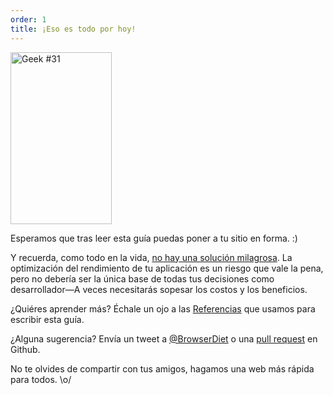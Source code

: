 ```yaml
---
order: 1
title: ¡Eso es todo por hoy!
---
```


<div class="img-right">
  <img id="geek-31" src="https://browserdiet.com/en/assets/img/31.png" alt="Geek #31" width="162" height="275" />
</div>

Esperamos que tras leer esta guía puedas poner a tu sitio en forma. :)

Y recuerda, como todo en la vida, [no hay una solución milagrosa](http://www.cs.nott.ac.uk/~cah/G51ISS/Documents/NoSilverBullet.html). La optimización del rendimiento de tu aplicación es un riesgo que vale la pena, pero no debería ser la única base de todas tus decisiones como desarrollador&mdash;A veces necesitarás sopesar los costos y los beneficios.

¿Quiéres aprender más? Échale un ojo a las [Referencias](https://github.com/zenorocha/browser-diet/wiki/References) que usamos para escribir esta guía.

¿Alguna sugerencia? Envía un tweet a [@BrowserDiet](http://twitter.com/browserdiet/) o una [pull request](https://github.com/zenorocha/browser-diet) en Github.

No te olvides de compartir con tus amigos, hagamos una web más rápida para todos. \o/
